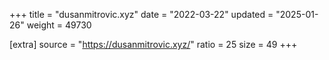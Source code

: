 +++
title = "dusanmitrovic.xyz"
date = "2022-03-22"
updated = "2025-01-26"
weight = 49730

[extra]
source = "https://dusanmitrovic.xyz/"
ratio = 25
size = 49
+++
